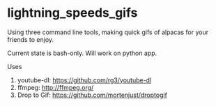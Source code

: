 # lightning_speeds_gifs
Using three command line tools, making quick gifs of alpacas for your friends to enjoy. 

Current state is bash-only. Will work on python app.

Uses 
1) youtube-dl: https://github.com/rg3/youtube-dl
2) ffmpeg: http://ffmpeg.org/
3) Drop to Gif: https://github.com/mortenjust/droptogif
